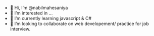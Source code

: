 - 👋 Hi, I’m @nabilmahesaniya
- 👀 I’m interested in ...
- 🌱 I’m currently learning javascript & C#
- 💞️ I’m looking to collaborate on web developement/ practice for job interview.

<!---
nabilmahesaniya/nabilmahesaniya is a ✨ special ✨ repository because its `README.md` (this file) appears on your GitHub profile.
You can click the Preview link to take a look at your changes.
--->
